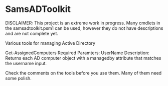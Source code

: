 # SamsADToolkit

DISCLAIMER: This project is an extreme work in progress. Many cmdlets in the samsadtoolkit.psm1 can be used, however they do not have descriptions and are not complete yet. 


Various tools for managing Active Directory

Get-AssignedComputers
    Required Paramters: UserName
    Description: Returns each AD computer object with a managedby attribute that matches the username input.

Check the comments on the tools before you use them. Many of them need some polish. 